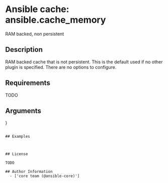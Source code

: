 # Ansible cache: ansible.cache_memory


RAM backed, non persistent

## Description

RAM backed cache that is not persistent.
This is the default used if no other plugin is specified.
There are no options to configure.

## Requirements

TODO

## Arguments

}
```

## Examples



## License

TODO

## Author Information
  - ['core team (@ansible-core)']
